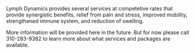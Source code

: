 <!-- 
Page content for Services main page
 -->

Lymph Dynamics provides several services at competetive rates that provide synergistic benefits, relief from pain and stress, improved mobility, strengthened immune system, and reduction of swelling.

More information will be provided here in the future. But for now please call 310-283-9382 to learn more about what services and packages are available.
         
